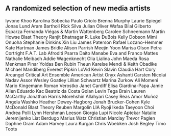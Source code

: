 ## A randomized selection of new media artists
Iyvone Khoo
Karolina Sobecka
Paulo Criolo
Brenna Murphy
Laurie Spiegel
Jonas Lund
Aram Bartholl
Rick Silva
Julian Oliver
Wafaa Bilal
Gilberto Esparza
Fernanda Viégas & Martin Wattenberg
Carolee Schneemann
Martin Howse
Blast Theory
Ranjit Bhatnagar
R. Luke DuBois
Kelly Dobson
Mimi Onuoha
Stephanie Dinkins
Xin Liu
James Paterson
Rafael Lozano-Hemmer
Kate Hartman
James Bridle
Alison Parrish
Meejin Yoon
Marisa Olson
Petra Cortright
F.A.T. Lab
Afroditi Psarra
Daito Manabe
Eva and Franco Mattes
Nathalie Meibach
Addie Wagenknecht
Olia Lialina
John Maeda
Rosa Menkman
Pinar Yoldas
Ben Rubin
Theun Karelse
Mendi & Keith Obadike
Michael Mandiberg
Everest Pipkin
LoVid
Kevin Slavin
Claudia Hart
Cory Arcangel
Critical Art Ensemble
American Artist
Onyx Ashanti
Carsten Nicolai
Nadav Assor
Wesley Goatley
Lillian Schwartz
Marina Zurkow
Ali Momeni
Mario Kingemann
Roman Verostko
Janet Cardiff
Elisa Giardina-Papa
Jamie Allen
Eduardo Kac
Beatriz da Costa
Golan Levin
Tega Brain
Lauren McCarthy
Jonathan Harris
Morehshin Allahyari
Casey Reas
Amor Muñoz
Angela Washko
Heather Dewey-Hagborg
Jonah Brucker-Cohen
Kyle McDonald
Blast Theory
Reuben Margolin
LIA
Ryoji Ikeda
Taeyoon Choi
Andrea Polli
Lynn Hershman Leeson
Giorgia Lupi
Nicole Aptekar
Natalie Jeremijenko
Liat Berdugo
Marius Watz
Christian Marclay
Trevor Paglen
Daphne Oram
Adam Harvey
Laura Kurgan
Chris Woebken
Josh Begley
Timo Toots
